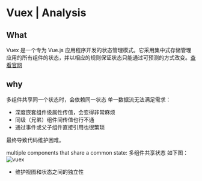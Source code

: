 # Vuex | Analysis

## What
Vuex 是一个专为 Vue.js 应用程序开发的状态管理模式。它采用集中式存储管理应用的所有组件的状态，并以相应的规则保证状态只能通过可预测的方式改变。[查看官网](https://vuex.vuejs.org/#what-is-vuex)

## why
多组件共享同一个状态时，会依赖同一状态
单一数据流无法满足需求：
- 深度嵌套组件级属性传值，会变得非常麻烦
- 同级（兄弟）组件间传值也行不通
- 通过事件或父子组件直接引用也很繁琐

最终导致代码维护困难。

multiple components that share a common state:
多组件共享状态
如下图：
![vuex](https://vuex.vuejs.org/vuex.png)

- 维护视图和状态之间的独立性